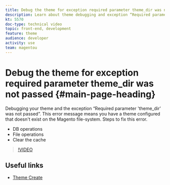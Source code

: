 ```yaml
---
title: Debug the theme for exception required parameter theme_dir was not passed
description: Learn about theme debugging and exception “Required parameter 'theme_dir' was not passed”.
kt: 5570
doc-type: technical video
topic: front-end, development
feature: theme
audience: developer
activity: use
team: magentou
---
```


# Debug the theme for exception required parameter theme_dir was not passed {#main-page-heading}

Debugging your theme and the exception “Required parameter 'theme_dir' was not passed”. This error message means you have a theme configured that doesn't exist on the Magento file-system. Steps to fix this error.

* DB operations
* File operations
* Clear the cache

>[!VIDEO](https://video.tv.adobe.com/v/35758?quality=12&learn=on)

## Useful links

* [Theme Create](https://devdocs.magento.com/guides/v2.4/frontend-dev-guide/themes/theme-create.html)
